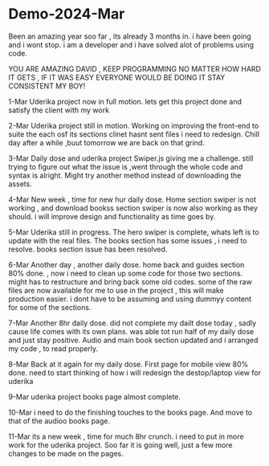 # Demo-2024-Mar
Been an amazing year soo far , its already 3 months in. i have been going and i wont stop.
i am a developer and i have solved alot of problems using code.

YOU ARE AMAZING DAVID , KEEP PROGRAMMING NO MATTER HOW HARD IT GETS , IF IT WAS EASY EVERYONE WOULD BE DOING IT
STAY CONSISTENT MY BOY!

1-Mar 
Uderika project now in full motion.
lets get this project done and satisfy the client with my work

2-Mar
Uderika project still in motion.
Working on improving the front-end to suite the each osf its sections 
clinet hasnt sent files i need to redesign.
Chill day after a while ,buut tomorrow we are back on that grind.

3-Mar
Daily dose and uderika project
Swiper.js giving me a challenge.
still trying to figure out what the issue is ,went through the whole code and syntax is alright.
Might try another method instead of downloading the assets.

4-Mar
New week , time for new hur daily dose.
Home section swiper is not working , and download bookss section swiper is now also working as they should.
i will improve design and functionality as time goes by.

5-Mar
Uderika still in progress.
The hero swiper is complete, whats left is to update with the real files.
The books section has some issues , i need to resolve.
books section issue has been resolved.

6-Mar
Another day , another daily dose.
home back and guides section 80% done. , now i need to clean up some code for those two sections.
might has to restructure and bring back some old codes.
some of the raw files are now available for me to use in the project , this will make production easier.
i dont have to be assuming and using dummyy content for some of the sections.

7-Mar
Another 8hr daily dose.
did not complete my dailt dose today , sadly cause life comes with its own plans.
was able tot run half of my daily dose and just stay positive.
Audio and main book section updated and i arranged my code , to read properly.

8-Mar
Back at it again for my daily dose.
First page for mobile view 80% done.
need to start thinking of how i will redesign the destop/laptop view for uderika

9-Mar
uderika project books page almost complete.

10-Mar
i need to do the finishing touches to the books page.
And move to that of the audioo books page.

11-Mar
its a new week , time for much 8hr crunch.
i need to put in more work for the uderika project.
Soo far it is going well, just a few more changes to be made on the pages.
